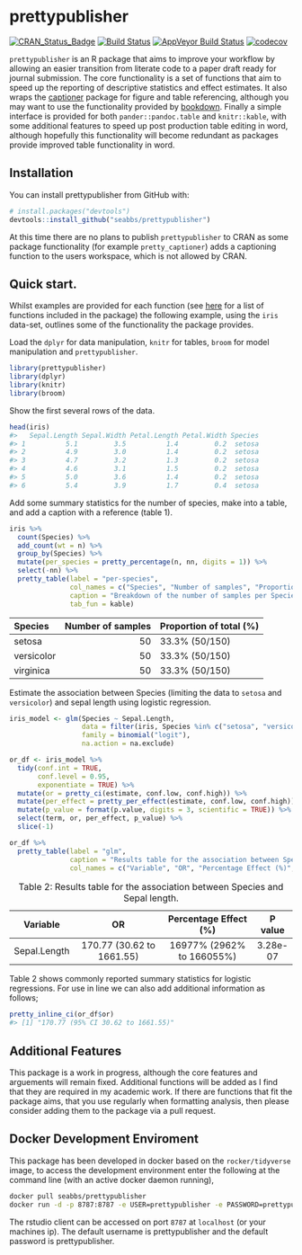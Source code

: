 
prettypublisher
===============

[![CRAN\_Status\_Badge](http://www.r-pkg.org/badges/version/prettypublisher)](https://cran.r-project.org/package=prettypublisher) [![Build Status](https://travis-ci.org/seabbs/prettypublisher.svg?branch=master)](https://travis-ci.org/seabbs/prettypublisher) [![AppVeyor Build Status](https://ci.appveyor.com/api/projects/status/github/seabbs/prettypublisher?branch=master&svg=true)](https://ci.appveyor.com/project/seabbs/prettypublisher) [![codecov](https://codecov.io/gh/seabbs/prettypublisher/branch/master/graph/badge.svg)](https://codecov.io/gh/seabbs/prettypublisher)

`prettypublisher` is an R package that aims to improve your workflow by allowing an easier transition from literate code to a paper draft ready for journal submission. The core functionality is a set of functions that aim to speed up the reporting of descriptive statistics and effect estimates. It also wraps the [captioner](https://github.com/adletaw/captioner) package for figure and table referencing, although you may want to use the functionality provided by [bookdown](https://bookdown.org/yihui/blogdown/). Finally a simple interface is provided for both `pander::pandoc.table` and `knitr::kable`, with some additional features to speed up post production table editing in word, although hopefully this functionality will become redundant as packages provide improved table functionality in word.

Installation
------------

You can install prettypublisher from GitHub with:

``` r
# install.packages("devtools")
devtools::install_github("seabbs/prettypublisher")
```

At this time there are no plans to publish `prettypublisher` to CRAN as some package functionality (for example `pretty_captioner`) adds a captioning function to the users workspace, which is not allowed by CRAN.

Quick start.
------------

Whilst examples are provided for each function (see [here](https://www.samabbott.co.uk/prettypublisher/reference/index.html) for a list of functions included in the package) the following example, using the `iris` data-set, outlines some of the functionality the package provides.

Load the `dplyr` for data manipulation, `knitr` for tables, `broom` for model manipulation and `prettypublisher`.

``` r
library(prettypublisher)
library(dplyr)
library(knitr)
library(broom) 
```

Show the first several rows of the data.

``` r
head(iris)
#>   Sepal.Length Sepal.Width Petal.Length Petal.Width Species
#> 1          5.1         3.5          1.4         0.2  setosa
#> 2          4.9         3.0          1.4         0.2  setosa
#> 3          4.7         3.2          1.3         0.2  setosa
#> 4          4.6         3.1          1.5         0.2  setosa
#> 5          5.0         3.6          1.4         0.2  setosa
#> 6          5.4         3.9          1.7         0.4  setosa
```

Add some summary statistics for the number of species, make into a table, and add a caption with a reference (table 1).

``` r
iris %>% 
  count(Species) %>% 
  add_count(wt = n) %>% 
  group_by(Species) %>% 
  mutate(per_species = pretty_percentage(n, nn, digits = 1)) %>% 
  select(-nn) %>% 
  pretty_table(label = "per-species",
               col_names = c("Species", "Number of samples", "Proportion of total (%)"),
               caption = "Breakdown of the number of samples per Species in the iris data-set",
               tab_fun = kable)
```

| Species    |  Number of samples| Proportion of total (%) |
|:-----------|------------------:|:------------------------|
| setosa     |                 50| 33.3% (50/150)          |
| versicolor |                 50| 33.3% (50/150)          |
| virginica  |                 50| 33.3% (50/150)          |

Estimate the association between Species (limiting the data to `setosa` and `versicolor`) and sepal length using logistic regression.

``` r
iris_model <- glm(Species ~ Sepal.Length, 
                  data = filter(iris, Species %in% c("setosa", "versicolor")),
                  family = binomial("logit"),
                  na.action = na.exclude)

or_df <- iris_model %>% 
  tidy(conf.int = TRUE, 
       conf.level = 0.95,
       exponentiate = TRUE) %>% 
  mutate(or = pretty_ci(estimate, conf.low, conf.high)) %>%
  mutate(per_effect = pretty_per_effect(estimate, conf.low, conf.high)) %>% 
  mutate(p_value = format(p.value, digits = 3, scientific = TRUE)) %>% 
  select(term, or, per_effect, p_value) %>% 
  slice(-1) 

or_df %>% 
  pretty_table(label = "glm",
               caption = "Results table for the association between Species and Sepal length.",
               col_names = c("Variable", "OR", "Percentage Effect (%)", "P value"))
```

<table style="width:100%;">
<caption>Table 2: Results table for the association between Species and Sepal length.</caption>
<colgroup>
<col width="18%" />
<col width="34%" />
<col width="34%" />
<col width="12%" />
</colgroup>
<thead>
<tr class="header">
<th align="center">Variable</th>
<th align="center">OR</th>
<th align="center">Percentage Effect (%)</th>
<th align="center">P value</th>
</tr>
</thead>
<tbody>
<tr class="odd">
<td align="center">Sepal.Length</td>
<td align="center">170.77 (30.62 to 1661.55)</td>
<td align="center">16977% (2962% to 166055%)</td>
<td align="center">3.28e-07</td>
</tr>
</tbody>
</table>

Table 2 shows commonly reported summary statistics for logistic regressions. For use in line we can also add additional information as follows;

``` r
pretty_inline_ci(or_df$or)
#> [1] "170.77 (95% CI 30.62 to 1661.55)"
```

Additional Features
-------------------

This package is a work in progress, although the core features and arguements will remain fixed. Additional functions will be added as I find that they are required in my academic work. If there are functions that fit the package aims, that you use regularly when formatting analysis, then please consider adding them to the package via a pull request.

Docker Development Enviroment
-----------------------------

This package has been developed in docker based on the `rocker/tidyverse` image, to access the development environment enter the following at the command line (with an active docker daemon running),

``` bash
docker pull seabbs/prettypublisher
docker run -d -p 8787:8787 -e USER=prettypublisher -e PASSWORD=prettypublisher --name prettypublisher seabbs/prettypublisher
```

The rstudio client can be accessed on port `8787` at `localhost` (or your machines ip). The default username is prettypublisher and the default password is prettypublisher.
